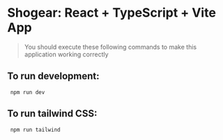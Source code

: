 # Shogear: React + TypeScript + Vite App

> You should execute these following commands to make this application working correctly

## To run development:

` npm run dev`

## To run tailwind CSS:

` npm run tailwind`
